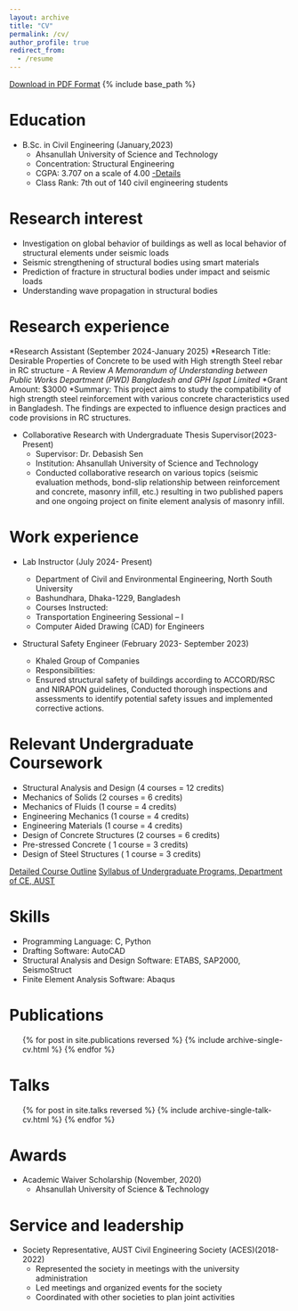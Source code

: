 ```yaml
---
layout: archive
title: "CV"
permalink: /cv/
author_profile: true
redirect_from:
  - /resume
---
```

[Download in PDF Format](https://drive.google.com/file/d/15e9MTSfxkNtSKGl-rE_caBZalRpMs13T/view?usp=sharing)
{% include base_path %}

Education
======

* B.Sc. in Civil Engineering (January,2023)
  * Ahsanullah University of Science and Technology
  * Concentration: Structural Engineering	        
  * CGPA: 3.707 on a scale of 4.00 [-Details](https://drive.google.com/file/d/14Dq5vBtmrEPv0bwcRh4kC7Cz_ea_bDvl/view?usp=sharing)
  * Class Rank: 7th out of 140 civil engineering students

Research interest
======
* Investigation on global behavior of buildings as well as local behavior of structural elements under seismic loads
* Seismic strengthening of structural bodies using smart materials
* Prediction of fracture in structural bodies under impact and seismic loads
* Understanding wave propagation in structural bodies


Research experience
======
*Research Assistant (September 2024-January 2025)
 *Research Title: Desirable Properties of Concrete to be used with High strength Steel rebar in RC structure - A Review
 <i>A Memorandum of Understanding between Public Works Department (PWD) Bangladesh and GPH Ispat Limited</i>
 *Grant Amount: $3000
 *Summary: This project aims to study the compatibility of high strength steel reinforcement with various concrete characteristics used in Bangladesh. The findings are expected to influence design practices and code provisions in RC structures.

* Collaborative Research with Undergraduate Thesis Supervisor(2023-Present)
  * Supervisor: Dr. Debasish Sen
  * Institution: Ahsanullah University of Science and Technology
  * Conducted collaborative research on various topics (seismic evaluation methods, bond-slip relationship between reinforcement and concrete, masonry infill, etc.) resulting in two published papers and one ongoing project on finite element analysis of masonry infill.
  
Work experience
======
* Lab Instructor (July 2024- Present)
  * Department of Civil and Environmental Engineering, North South University
  * Bashundhara, Dhaka-1229, Bangladesh
  * Courses Instructed:
  * Transportation Engineering Sessional – I
  * Computer Aided Drawing (CAD) for Engineers
    
    
* Structural Safety Engineer (February 2023- September 2023)
  * Khaled Group of Companies
  * Responsibilities:
  * Ensured structural safety of buildings according to ACCORD/RSC and NIRAPON guidelines, Conducted thorough inspections and assessments to identify potential safety issues and implemented corrective actions.

Relevant Undergraduate Coursework
======  
* Structural Analysis and Design (4 courses = 12 credits)
* Mechanics of Solids (2 courses = 6 credits)
* Mechanics of Fluids (1 course = 4 credits)
* Engineering Mechanics (1 course = 4 credits)
* Engineering Materials (1 course = 4 credits)
* Design of Concrete Structures (2 courses = 6 credits)
* Pre-stressed Concrete ( 1 course = 3 credits)
* Design of Steel Structures ( 1 course = 3 credits)


[Detailed Course Outline](https://drive.google.com/file/d/1Oyg3fULjWH04uyWOKbu22IzA_J5l3ZhT/view?usp=sharing)
    [Syllabus of Undergraduate Programs, Department of CE, AUST](https://www.aust.edu/ce/syllabus)


Skills
======
* Programming Language: C, Python
* Drafting Software: AutoCAD
* Structural Analysis and Design Software: ETABS, SAP2000, SeismoStruct
* Finite Element Analysis Software: Abaqus

Publications
======
  <ul>{% for post in site.publications reversed %}
    {% include archive-single-cv.html %}
  {% endfor %}</ul>
  
Talks
======
  <ul>{% for post in site.talks reversed %}
    {% include archive-single-talk-cv.html  %}
  {% endfor %}</ul>

Awards
======
* Academic Waiver Scholarship (November, 2020)
  * Ahsanullah University of Science & Technology

Service and leadership
======
* Society Representative, AUST Civil Engineering Society (ACES)(2018-2022)
    * Represented the society in meetings with the university administration
    * Led meetings and organized events for the society
    * Coordinated with other societies to plan joint activities

